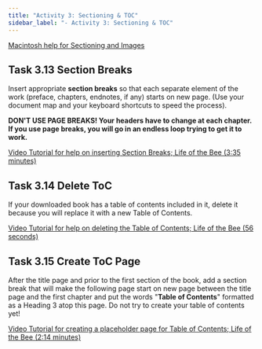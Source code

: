 ```yaml
---
title: "Activity 3: Sectioning & TOC"
sidebar_label: "- Activity 3: Sectioning & TOC"
---
```


[Macintosh help for Sectioning and Images](https://github.com/lblakej/document-markup-mac-help/blob/master/docs-mac-project-part-3-4/README.md)

## Task 3.13 Section Breaks

Insert appropriate **section breaks** so that each separate element of the
work (preface, chapters, endnotes, if any) starts on new page. (Use your document map and your keyboard shortcuts to speed the process).

**DON'T USE PAGE BREAKS! Your headers have to change at each chapter. If you use page breaks, you will go in an endless loop trying to get it to work.**

[Video Tutorial for help on inserting Section Breaks; Life of the Bee (3:35 minutes)](https://ils.unc.edu/courses/2017_fall/inls161_001/videos/markup/markup-11-sectioning.mp4)

## Task 3.14 Delete ToC

If your downloaded book has a table of contents included in it, delete it because you will replace it with a new Table of Contents.

[Video Tutorial for help on deleting the Table of Contents; Life of the Bee (56 seconds)](https://ils.unc.edu/courses/2017_fall/inls161_001/videos/markup/markup-12-deleting-TOC.mp4)

## Task 3.15 Create ToC Page

After the title page and prior to the first section of the book, add a section break that will make the following page start on new page between the title page and the first chapter and put the words "**Table of Contents**" formatted as a Heading 3 atop this page. Do not try to create your table of contents yet!

[Video Tutorial for creating a placeholder page for Table of Contents; Life of the Bee (2:14 minutes)](https://ils.unc.edu/courses/2017_fall/inls161_001/videos/markup/markup-13-preparing-TOC.mp4)
